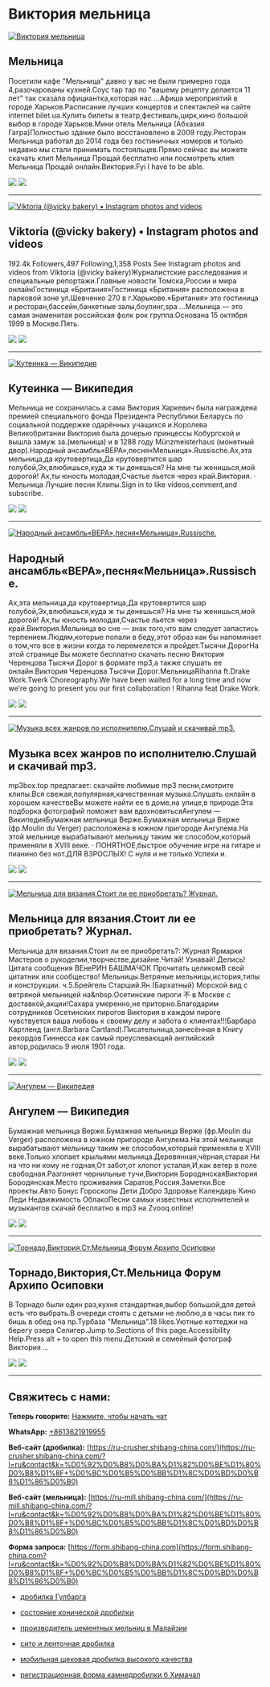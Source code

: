 # Виктория мельница

<a href="https://swt.shibang-china.com/?l=ru&img&k=%D0%92%D0%B8%D0%BA%D1%82%D0%BE%D1%80%D0%B8%D1%8F+%D0%BC%D0%B5%D0%BB%D1%8C%D0%BD%D0%B8%D1%86%D0%B0" target="_blank">![Виктория мельница](http://static.shibang-china.com/all-800x300/497.jpg)</a>

## Мельница
Посетили кафе &quot;Мельница&quot; давно у вас не были примерно года 4,разочарованы кухней.Соус тар тар по &quot;вашему рецепту делается 11 лет&quot; так сказала официантка,которая нас …Афиша мероприятий в городе Харьков.Расписание лучших концертов и спектаклей на сайте internet bilet.ua.Купить билеты в театр,фестиваль,цирк,кино большой выбор в городе Харьков.Мини отель Мельница (Абхазия Гагра)Полностью здание было восстановлено в 2009 году.Ресторан Мельница работал до 2014 года без гостиничных номеров и только недавно мы стали принимать постояльцев.Прямо сейчас вы можете скачать клип Мельница Прощай бесплатно или посмотреть клип Мельница Прощай онлайн.Виктория.Fyi I have to be able.


<a href="https://whatsapp.shibangsoft.com/WhatsApp.php" target="_blank" title="WhatsApp">![](http://static.shibang-china.com/icon/whatsapp.png)</a> <a href="https://swt.shibang-china.com/?l=ru&icon&k=%D0%92%D0%B8%D0%BA%D1%82%D0%BE%D1%80%D0%B8%D1%8F+%D0%BC%D0%B5%D0%BB%D1%8C%D0%BD%D0%B8%D1%86%D0%B0" target="_blank">![](http://static.shibang-china.com/icon/chat-ru.png)</a>

---

<a href="https://swt.shibang-china.com/?l=ru&img&k=%D0%92%D0%B8%D0%BA%D1%82%D0%BE%D1%80%D0%B8%D1%8F+%D0%BC%D0%B5%D0%BB%D1%8C%D0%BD%D0%B8%D1%86%D0%B0" target="_blank">![Viktoria (@vicky bakery) • Instagram photos and videos](http://static.shibang-china.com/all-800x300/1421.jpg)</a>

## Viktoria (@vicky bakery) • Instagram photos and videos
192.4k Followers,497 Following,1,358 Posts See Instagram photos and videos from Viktoria (@vicky bakery)Журналистские расследования и специальные репортажи.Главные новости Томска,России и мира онлайнГостиница &#171;Британия&#187;Гостиница &#171;Британия&#187; расположена в парковой зоне ул.Шевченко 270 в г.Харькове.&#171;Британия&#187; это гостиница и ресторан,бассейн,банкетные залы,боулинг,spa …Мельница — это самая знаменитая российская фолк рок группа.Основана 15 октября 1999 в Москве.Пять.


<a href="https://whatsapp.shibangsoft.com/WhatsApp.php" target="_blank" title="WhatsApp">![](http://static.shibang-china.com/icon/whatsapp.png)</a> <a href="https://swt.shibang-china.com/?l=ru&icon&k=%D0%92%D0%B8%D0%BA%D1%82%D0%BE%D1%80%D0%B8%D1%8F+%D0%BC%D0%B5%D0%BB%D1%8C%D0%BD%D0%B8%D1%86%D0%B0" target="_blank">![](http://static.shibang-china.com/icon/chat-ru.png)</a>

---

<a href="https://swt.shibang-china.com/?l=ru&img&k=%D0%92%D0%B8%D0%BA%D1%82%D0%BE%D1%80%D0%B8%D1%8F+%D0%BC%D0%B5%D0%BB%D1%8C%D0%BD%D0%B8%D1%86%D0%B0" target="_blank">![Кутеинка — Википедия](http://static.shibang-china.com/all-800x300/1336.jpg)</a>

## Кутеинка — Википедия
Мельница не сохранилась.а сама Виктория Харкевич была награждена премией специального фонда Президента Республики Беларусь по социальной поддержке одарённых учащихся и.Королева Великобритании Виктория была дочерью принцессы Кобургской и вышла замуж за.(мельница) и в 1288 году M&#252;nzmeisterhaus (монетный двор).Народный ансамбль&#171;ВЕРА&#187;,песня&#171;Мельница&#187;.Russische.Ах,эта мельница,да крутовертица,Да крутовертится шар голубой,Эх,влюбишься,куда ж ты денешься? На мне ты женишься,мой дорогой! Ах,ты юность молодая,Счастье льется через край.Виктория.&nbsp;&#0183;&#32;Мельница Лучшие песни Клипы.Sign in to like videos,comment,and subscribe.


<a href="https://whatsapp.shibangsoft.com/WhatsApp.php" target="_blank" title="WhatsApp">![](http://static.shibang-china.com/icon/whatsapp.png)</a> <a href="https://swt.shibang-china.com/?l=ru&icon&k=%D0%92%D0%B8%D0%BA%D1%82%D0%BE%D1%80%D0%B8%D1%8F+%D0%BC%D0%B5%D0%BB%D1%8C%D0%BD%D0%B8%D1%86%D0%B0" target="_blank">![](http://static.shibang-china.com/icon/chat-ru.png)</a>

---

<a href="https://swt.shibang-china.com/?l=ru&img&k=%D0%92%D0%B8%D0%BA%D1%82%D0%BE%D1%80%D0%B8%D1%8F+%D0%BC%D0%B5%D0%BB%D1%8C%D0%BD%D0%B8%D1%86%D0%B0" target="_blank">![Народный ансамбль&#171;ВЕРА&#187;,песня&#171;Мельница&#187;.Russische.](http://static.shibang-china.com/all-800x300/377.jpg)</a>

## Народный ансамбль&#171;ВЕРА&#187;,песня&#171;Мельница&#187;.Russische.
Ах,эта мельница,да крутовертица,Да крутовертится шар голубой,Эх,влюбишься,куда ж ты денешься? На мне ты женишься,мой дорогой! Ах,ты юность молодая,Счастье льется через край.Виктория.Мельница во сне — знак того,что вам следует запастись терпением.Людям,которые попали в беду,этот образ как бы напоминает о том,что все в жизни когда то перемелется и пройдет.Тысячи ДорогНа этой странице Вы можете бесплатно скачать песню Виктория Черенцова Тысячи Дорог в формате mp3,а также слушать ее онлайн.Виктория Черенцова Тысячи Дорог.МельницаRihanna ft.Drake Work.Twerk Choreography.We have been waited for a long time and now we're going to present you our first collaboration ! Rihanna feat Drake Work.


<a href="https://whatsapp.shibangsoft.com/WhatsApp.php" target="_blank" title="WhatsApp">![](http://static.shibang-china.com/icon/whatsapp.png)</a> <a href="https://swt.shibang-china.com/?l=ru&icon&k=%D0%92%D0%B8%D0%BA%D1%82%D0%BE%D1%80%D0%B8%D1%8F+%D0%BC%D0%B5%D0%BB%D1%8C%D0%BD%D0%B8%D1%86%D0%B0" target="_blank">![](http://static.shibang-china.com/icon/chat-ru.png)</a>

---

<a href="https://swt.shibang-china.com/?l=ru&img&k=%D0%92%D0%B8%D0%BA%D1%82%D0%BE%D1%80%D0%B8%D1%8F+%D0%BC%D0%B5%D0%BB%D1%8C%D0%BD%D0%B8%D1%86%D0%B0" target="_blank">![Музыка всех жанров по исполнителю.Слушай и скачивай mp3.](http://static.shibang-china.com/all-800x300/936.jpg)</a>

## Музыка всех жанров по исполнителю.Слушай и скачивай mp3.
mp3box.top предлагает: скачайте любимые mp3 песни,смотрите клипы.Вся свежая,популярная,качественная музыка.Слушать онлайн в хорошем качествеВы можете найти ее в доме,на улице,в природе.Эта подборка фотографий поможет вам вдохновитьсяАнгулем — ВикипедияБумажная мельница Верже.Бумажная мельница Верже (фр.Moulin du Verger) расположена в южном пригороде Ангулема.На этой мельнице вырабатывают мельницу таким же способом,который применяли в XVIII веке.&nbsp;&#0183;&#32;ПОНЯТНОЕ,быстрое обучение игре на гитаре и пианино без нот.ДЛЯ ВЗРОСЛЫХ! С нуля и не только.Успехи и.


<a href="https://whatsapp.shibangsoft.com/WhatsApp.php" target="_blank" title="WhatsApp">![](http://static.shibang-china.com/icon/whatsapp.png)</a> <a href="https://swt.shibang-china.com/?l=ru&icon&k=%D0%92%D0%B8%D0%BA%D1%82%D0%BE%D1%80%D0%B8%D1%8F+%D0%BC%D0%B5%D0%BB%D1%8C%D0%BD%D0%B8%D1%86%D0%B0" target="_blank">![](http://static.shibang-china.com/icon/chat-ru.png)</a>

---

<a href="https://swt.shibang-china.com/?l=ru&img&k=%D0%92%D0%B8%D0%BA%D1%82%D0%BE%D1%80%D0%B8%D1%8F+%D0%BC%D0%B5%D0%BB%D1%8C%D0%BD%D0%B8%D1%86%D0%B0" target="_blank">![Мельница для вязания.Стоит ли ее приобретать? Журнал.](http://static.shibang-china.com/all-800x300/743.jpg)</a>

## Мельница для вязания.Стоит ли ее приобретать? Журнал.
Мельница для вязания.Стоит ли ее приобретать?: Журнал Ярмарки Мастеров о рукоделии,творчестве,дизайне.Читай! Узнавай! Делись!Цитата сообщения ВЕнеРИН БАШМАЧОК Прочитать целикомВ свой цитатник или сообщество! Мельницы.Ветряные мельницы,история,типы и конструкции. ч.5.Брейгель Старший.Ян (Бархатный) Морской вид с ветряной мельницей на&amp;nbsp.Осетинские пироги 不 в Москве с доставкой,акции!Сахара умеренно,не приторно.Благодарим сотрудников Осетинских пирогов Виктория в каждом пироге чувствуется ваша любовь к своему делу и забота о клиентах!!!Барбара Картленд (англ.Barbara Cartland).Писательница,занесённая в Книгу рекордов Гиннесса как самый преуспевающий английский автор,родилась 9 июля 1901 года.


<a href="https://whatsapp.shibangsoft.com/WhatsApp.php" target="_blank" title="WhatsApp">![](http://static.shibang-china.com/icon/whatsapp.png)</a> <a href="https://swt.shibang-china.com/?l=ru&icon&k=%D0%92%D0%B8%D0%BA%D1%82%D0%BE%D1%80%D0%B8%D1%8F+%D0%BC%D0%B5%D0%BB%D1%8C%D0%BD%D0%B8%D1%86%D0%B0" target="_blank">![](http://static.shibang-china.com/icon/chat-ru.png)</a>

---

<a href="https://swt.shibang-china.com/?l=ru&img&k=%D0%92%D0%B8%D0%BA%D1%82%D0%BE%D1%80%D0%B8%D1%8F+%D0%BC%D0%B5%D0%BB%D1%8C%D0%BD%D0%B8%D1%86%D0%B0" target="_blank">![Ангулем — Википедия](http://static.shibang-china.com/all-800x300/746.jpg)</a>

## Ангулем — Википедия
Бумажная мельница Верже.Бумажная мельница Верже (фр.Moulin du Verger) расположена в южном пригороде Ангулема.На этой мельнице вырабатывают мельницу таким же способом,который применяли в XVIII веке.Только хлопает крыльями мельница.Деревянная,чёрная,старая Ни на что ни кому не годная,От забот,от хлопот усталая,И,как ветер в поле свободная.Разгоняет чернильные тучи,Виктория БородянскаяВиктория Бородянская.Место проживания Саратов,Россия.Заметки.Все проекты.Авто Бонус Гороскопы Дети Добро Здоровье Календарь Кино Леди Недвижимость ОблакоПесни самых известных исполнителей и музыкантов скачай бесплатно в mp3 на Zvooq.online!


<a href="https://whatsapp.shibangsoft.com/WhatsApp.php" target="_blank" title="WhatsApp">![](http://static.shibang-china.com/icon/whatsapp.png)</a> <a href="https://swt.shibang-china.com/?l=ru&icon&k=%D0%92%D0%B8%D0%BA%D1%82%D0%BE%D1%80%D0%B8%D1%8F+%D0%BC%D0%B5%D0%BB%D1%8C%D0%BD%D0%B8%D1%86%D0%B0" target="_blank">![](http://static.shibang-china.com/icon/chat-ru.png)</a>

---

<a href="https://swt.shibang-china.com/?l=ru&img&k=%D0%92%D0%B8%D0%BA%D1%82%D0%BE%D1%80%D0%B8%D1%8F+%D0%BC%D0%B5%D0%BB%D1%8C%D0%BD%D0%B8%D1%86%D0%B0" target="_blank">![Торнадо,Виктория,Ст.Мельница Форум Архипо Осиповки](http://static.shibang-china.com/all-800x300/503.jpg)</a>

## Торнадо,Виктория,Ст.Мельница Форум Архипо Осиповки
В Торнадо были один раз,кухня стандартная,выбор большой,для детей есть что выбрать.В очереди стоять с детьми не люблю,а в часы пик то бишь в обед она пр.Турбаза &quot;Мельница&quot;.18 likes.Уютные коттеджи на берегу озера Селигер.Jump to.Sections of this page.Accessibility Help.Press alt + to open this menu.Детский и семейный фотограф Виктория …

<a href="https://whatsapp.shibangsoft.com/WhatsApp.php" target="_blank" title="WhatsApp">![](http://static.shibang-china.com/icon/whatsapp.png)</a> <a href="https://swt.shibang-china.com/?l=ru&icon&k=%D0%92%D0%B8%D0%BA%D1%82%D0%BE%D1%80%D0%B8%D1%8F+%D0%BC%D0%B5%D0%BB%D1%8C%D0%BD%D0%B8%D1%86%D0%B0" target="_blank">![](http://static.shibang-china.com/icon/chat-ru.png)</a>

---
## Свяжитесь с нами:

**Теперь говорите:** [Нажмите, чтобы начать чат](https://swt.shibang-china.com?l=ru&contact&k=%D0%92%D0%B8%D0%BA%D1%82%D0%BE%D1%80%D0%B8%D1%8F+%D0%BC%D0%B5%D0%BB%D1%8C%D0%BD%D0%B8%D1%86%D0%B0)

**WhatsApp:**  [+8613621919955](https://whatsapp.shibangsoft.com/WhatsApp.php)

**Веб-сайт (дробилка):** [https://ru-crusher.shibang-china.com/](https://ru-crusher.shibang-china.com/?l=ru&contact&k=%D0%92%D0%B8%D0%BA%D1%82%D0%BE%D1%80%D0%B8%D1%8F+%D0%BC%D0%B5%D0%BB%D1%8C%D0%BD%D0%B8%D1%86%D0%B0)

**Веб-сайт (мельница):** [https://ru-mill.shibang-china.com/](https://ru-mill.shibang-china.com/?l=ru&contact&k=%D0%92%D0%B8%D0%BA%D1%82%D0%BE%D1%80%D0%B8%D1%8F+%D0%BC%D0%B5%D0%BB%D1%8C%D0%BD%D0%B8%D1%86%D0%B0)

**Форма запроса:** [https://form.shibang-china.com](https://form.shibang-china.com?l=ru&contact&k=%D0%92%D0%B8%D0%BA%D1%82%D0%BE%D1%80%D0%B8%D1%8F+%D0%BC%D0%B5%D0%BB%D1%8C%D0%BD%D0%B8%D1%86%D0%B0)

* [дробилка Гулбарга](../133/%D0%B4%D1%80%D0%BE%D0%B1%D0%B8%D0%BB%D0%BA%D0%B0%20%D0%93%D1%83%D0%BB%D0%B1%D0%B0%D1%80%D0%B3%D0%B0.md)

* [состояние конической дробилки](../135/%D1%81%D0%BE%D1%81%D1%82%D0%BE%D1%8F%D0%BD%D0%B8%D0%B5%20%D0%BA%D0%BE%D0%BD%D0%B8%D1%87%D0%B5%D1%81%D0%BA%D0%BE%D0%B9%20%D0%B4%D1%80%D0%BE%D0%B1%D0%B8%D0%BB%D0%BA%D0%B8.md)

* [производитель цементных мельниц в Малайзии](../134/%D0%BF%D1%80%D0%BE%D0%B8%D0%B7%D0%B2%D0%BE%D0%B4%D0%B8%D1%82%D0%B5%D0%BB%D1%8C%20%D1%86%D0%B5%D0%BC%D0%B5%D0%BD%D1%82%D0%BD%D1%8B%D1%85%20%D0%BC%D0%B5%D0%BB%D1%8C%D0%BD%D0%B8%D1%86%20%D0%B2%20%D0%9C%D0%B0%D0%BB%D0%B0%D0%B9%D0%B7%D0%B8%D0%B8.md)

* [сито и ленточная дробилка](../134/%D1%81%D0%B8%D1%82%D0%BE%20%D0%B8%20%D0%BB%D0%B5%D0%BD%D1%82%D0%BE%D1%87%D0%BD%D0%B0%D1%8F%20%D0%B4%D1%80%D0%BE%D0%B1%D0%B8%D0%BB%D0%BA%D0%B0.md)

* [мобильная щековая дробилка высокого качества](../133/%D0%BC%D0%BE%D0%B1%D0%B8%D0%BB%D1%8C%D0%BD%D0%B0%D1%8F%20%D1%89%D0%B5%D0%BA%D0%BE%D0%B2%D0%B0%D1%8F%20%D0%B4%D1%80%D0%BE%D0%B1%D0%B8%D0%BB%D0%BA%D0%B0%20%D0%B2%D1%8B%D1%81%D0%BE%D0%BA%D0%BE%D0%B3%D0%BE%20%D0%BA%D0%B0%D1%87%D0%B5%D1%81%D1%82%D0%B2%D0%B0.md)

* [регистрационная форма камнедробилки б Химачал](../132/%D1%80%D0%B5%D0%B3%D0%B8%D1%81%D1%82%D1%80%D0%B0%D1%86%D0%B8%D0%BE%D0%BD%D0%BD%D0%B0%D1%8F%20%D1%84%D0%BE%D1%80%D0%BC%D0%B0%20%D0%BA%D0%B0%D0%BC%D0%BD%D0%B5%D0%B4%D1%80%D0%BE%D0%B1%D0%B8%D0%BB%D0%BA%D0%B8%20%D0%B1%20%D0%A5%D0%B8%D0%BC%D0%B0%D1%87%D0%B0%D0%BB.md)